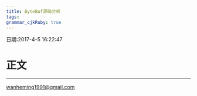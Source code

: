 ```yaml
---
title: ByteBuf源码分析
tags: 
grammar_cjkRuby: true
---
```


日期:2017-4-5 16:22:47


# 正文



----

wanheming1991@gmail.com
